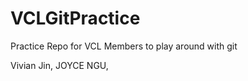 VCLGitPractice
==============

Practice Repo for VCL Members to play around with git

Vivian Jin,
JOYCE NGU,


